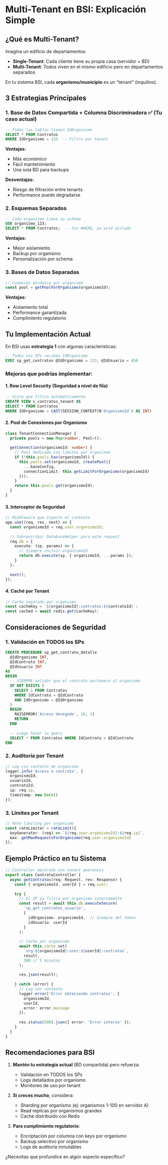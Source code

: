 # Multi-Tenant en BSI: Explicación Simple

## ¿Qué es Multi-Tenant?

Imagina un edificio de departamentos:
- **Single-Tenant**: Cada cliente tiene su propia casa (servidor + BD)
- **Multi-Tenant**: Todos viven en el mismo edificio pero en departamentos separados

En tu sistema BSI, cada **organismo/municipio** es un "tenant" (inquilino).

## 3 Estrategias Principales

### 1. **Base de Datos Compartida + Columna Discriminadora** ✅ (Tu caso actual)
```sql
-- Todas las tablas tienen IdOrganismo
SELECT * FROM Contratos 
WHERE IdOrganismo = 123  -- Filtro por tenant
```

**Ventajas:**
- Más económico
- Fácil mantenimiento
- Una sola BD para backups

**Desventajas:**
- Riesgo de filtración entre tenants
- Performance puede degradarse

### 2. **Esquemas Separados**
```sql
-- Cada organismo tiene su schema
USE organismo_123;
SELECT * FROM Contratos;  -- Sin WHERE, ya está aislado
```

**Ventajas:**
- Mejor aislamiento
- Backup por organismo
- Personalización por schema

### 3. **Bases de Datos Separadas**
```javascript
// Conexión dinámica por organismo
const pool = getPoolForOrganismo(organismoId);
```

**Ventajas:**
- Aislamiento total
- Performance garantizada
- Cumplimiento regulatorio

## Tu Implementación Actual

En BSI usas **estrategia 1** con algunas características:

```sql
-- Todos tus SPs reciben IdOrganismo
EXEC sp_get_contratos @IdOrganismo = 123, @IdUsuario = 456
```

### Mejoras que podrías implementar:

#### 1. **Row Level Security (Seguridad a nivel de fila)**
```sql
-- Vista que filtra automáticamente
CREATE VIEW v_contratos_tenant AS
SELECT * FROM Contratos 
WHERE IdOrganismo = CAST(SESSION_CONTEXT(N'OrganismoId') AS INT)
```

#### 2. **Pool de Conexiones por Organismo**
```typescript
class TenantConnectionManager {
  private pools = new Map<number, Pool>();
  
  getConnection(organismoId: number) {
    // Pool dedicado con límites por organismo
    if (!this.pools.has(organismoId)) {
      this.pools.set(organismoId, createPool({
        ...baseConfig,
        connectionLimit: this.getLimitForOrganismo(organismoId)
      }));
    }
    return this.pools.get(organismoId);
  }
}
```

#### 3. **Interceptor de Seguridad**
```typescript
// Middleware que inyecta el contexto
app.use((req, res, next) => {
  const organismoId = req.user.organismoId;
  
  // Sobrescribir DatabaseHelper para este request
  req.db = {
    execute: (sp, params) => {
      // Siempre incluir organismoId
      return db.execute(sp, { organismoId, ...params });
    }
  };
  
  next();
});
```

#### 4. **Caché por Tenant**
```typescript
// Cache separado por organismo
const cacheKey = `${organismoId}:contratos:${contratoId}`;
const cached = await redis.get(cacheKey);
```

## Consideraciones de Seguridad

### 1. **Validación en TODOS los SPs**
```sql
CREATE PROCEDURE sp_get_contrato_detalle
  @IdOrganismo INT,
  @IdContrato INT,
  @IdUsuario INT
AS
BEGIN
  -- SIEMPRE validar que el contrato pertenece al organismo
  IF NOT EXISTS (
    SELECT 1 FROM Contratos 
    WHERE IdContrato = @IdContrato 
    AND IdOrganismo = @IdOrganismo
  )
  BEGIN
    RAISERROR('Acceso denegado', 16, 1)
    RETURN
  END
  
  -- Luego hacer la query
  SELECT * FROM Contratos WHERE IdContrato = @IdContrato
END
```

### 2. **Auditoría por Tenant**
```typescript
// Log con contexto de organismo
logger.info('Acceso a contrato', {
  organismoId,
  usuarioId,
  contratoId,
  ip: req.ip,
  timestamp: new Date()
});
```

### 3. **Límites por Tenant**
```typescript
// Rate limiting por organismo
const rateLimiter = rateLimit({
  keyGenerator: (req) => `${req.user.organismoId}:${req.ip}`,
  max: getMaxRequestsForOrganismo(req.user.organismoId)
});
```

## Ejemplo Práctico en tu Sistema

```typescript
// Controller mejorado con tenant awareness
export class ContratoController {
  async getContratos(req: Request, res: Response) {
    const { organismoId, userId } = req.user;
    
    try {
      // El SP ya filtra por organismo internamente
      const result = await this.db.executeSecure(
        'sp_get_contratos_usuario',
        { 
          idOrganismo: organismoId,  // Siempre del token
          idUsuario: userId 
        }
      );
      
      // Cache por organismo
      await this.cache.set(
        `org:${organismoId}:user:${userId}:contratos`,
        result,
        300 // 5 minutos
      );
      
      res.json(result);
      
    } catch (error) {
      // Log con contexto
      logger.error('Error obteniendo contratos', {
        organismoId,
        userId,
        error: error.message
      });
      
      res.status(500).json({ error: 'Error interno' });
    }
  }
}
```

## Recomendaciones para BSI

1. **Mantén tu estrategia actual** (BD compartida) pero refuerza:
   - Validación en TODOS los SPs
   - Logs detallados por organismo
   - Monitoreo de uso por tenant

2. **Si creces mucho**, considera:
   - Sharding por organismo (ej: organismos 1-100 en servidor A)
   - Read replicas por organismos grandes
   - Cache distribuido con Redis

3. **Para cumplimiento regulatorio**:
   - Encriptación por columna con keys por organismo
   - Backup selectivo por organismo
   - Logs de auditoría inmutables

¿Necesitas que profundice en algún aspecto específico?